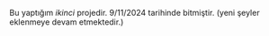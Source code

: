 Bu yaptığım _ikinci_ projedir. 9/11/2024 tarihinde bitmiştir.
(yeni şeyler eklenmeye devam etmektedir.)
